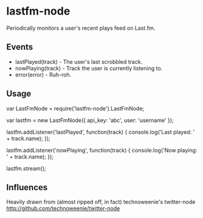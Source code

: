 # lastfm-node

Periodically monitors a user's recent plays feed on Last.fm.

## Events

* lastPlayed(track) - The user's last scrobbled track.
* nowPlaying(track) - Track the user is currently listening to.
* error(error) - Ruh-roh.

## Usage

var LastFmNode = require('lastfm-node').LastFmNode;

var lastfm = new LastFmNode({
  api_key: 'abc',
  user: 'username'
});

lastfm.addListener('lastPlayed', function(track) {
  console.log('Last played: ' + track.name);
});

lastfm.addListener('nowPlaying', function(track) {
  console.log('Now playing: ' + track.name);
});

lastfm.stream();

## Influences

Heavily drawn from (almost ripped off, in fact) technoweenie's twitter-node
http://github.com/technoweenie/twitter-node
